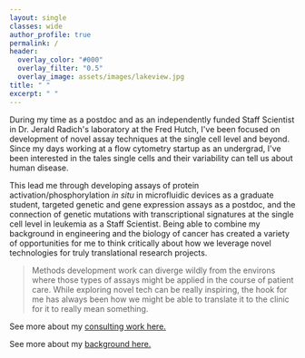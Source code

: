 ```yaml
---
layout: single
classes: wide
author_profile: true
permalink: /
header:
  overlay_color: "#000"
  overlay_filter: "0.5"
  overlay_image: assets/images/lakeview.jpg
title: " "
excerpt: " "
---
```


During my time as a postdoc and as an independently funded Staff Scientist in Dr. Jerald Radich's laboratory at the Fred Hutch, I've been focused on development of novel assay techniques at the single cell level and beyond.  Since my days working at a flow cytometry startup as an undergrad, I've been interested in the tales single cells and their variability can tell us about human disease.  

This lead me through developing assays of protein activation/phosphorylation *in situ* in microfluidic devices as a graduate student, targeted genetic and gene expression assays as a postdoc, and the connection of genetic mutations with transcriptional signatures at the single cell level in leukemia as a Staff Scientist.  Being able to combine my background in engineering and the biology of cancer has created a variety of opportunities for me to think critically about how we leverage novel technologies for truly translational research projects. 

>Methods development work can diverge wildly from the environs where those types of assays might be applied in the course of patient care.  While exploring novel tech can be really inspiring, the hook for me has always been how we might be able to translate it to the clinic for it to really mean something.

See more about my [consulting work here.](/consulting/)

See more about my [background here.](/about/)